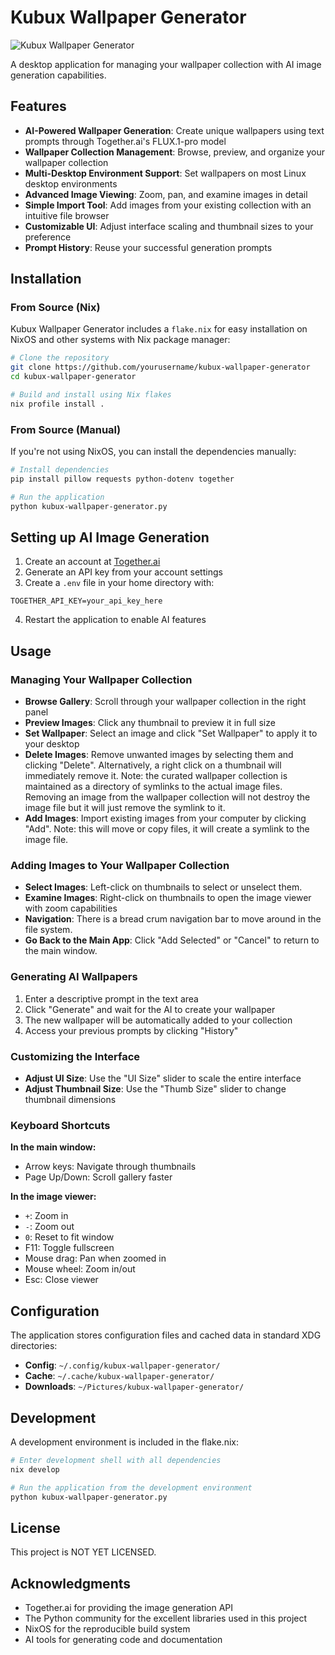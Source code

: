 # Kubux Wallpaper Generator

![Kubux Wallpaper Generator](screenshot.png)

A desktop application for managing your wallpaper collection with AI image generation capabilities.

## Features

- **AI-Powered Wallpaper Generation**: Create unique wallpapers using text prompts through Together.ai's FLUX.1-pro model
- **Wallpaper Collection Management**: Browse, preview, and organize your wallpaper collection
- **Multi-Desktop Environment Support**: Set wallpapers on most Linux desktop environments
- **Advanced Image Viewing**: Zoom, pan, and examine images in detail
- **Simple Import Tool**: Add images from your existing collection with an intuitive file browser
- **Customizable UI**: Adjust interface scaling and thumbnail sizes to your preference
- **Prompt History**: Reuse your successful generation prompts

## Installation

### From Source (Nix)

Kubux Wallpaper Generator includes a `flake.nix` for easy installation on NixOS and other systems with Nix package manager:

```bash
# Clone the repository
git clone https://github.com/yourusername/kubux-wallpaper-generator
cd kubux-wallpaper-generator

# Build and install using Nix flakes
nix profile install .
```

### From Source (Manual)

If you're not using NixOS, you can install the dependencies manually:

```bash
# Install dependencies
pip install pillow requests python-dotenv together

# Run the application
python kubux-wallpaper-generator.py
```

## Setting up AI Image Generation

1. Create an account at [Together.ai](https://together.ai)
2. Generate an API key from your account settings
3. Create a `.env` file in your home directory  with:
```
TOGETHER_API_KEY=your_api_key_here
```
4. Restart the application to enable AI features

## Usage

### Managing Your Wallpaper Collection

- **Browse Gallery**: Scroll through your wallpaper collection in the right panel
- **Preview Images**: Click any thumbnail to preview it in full size
- **Set Wallpaper**: Select an image and click "Set Wallpaper" to apply it to your desktop
- **Delete Images**: Remove unwanted images by selecting them and clicking "Delete". Alternatively, a right click on a thumbnail will immediately remove it.  Note: the curated wallpaper collection is maintained as a directory of symlinks to the actual image files. Removing an image from the wallpaper collection will not destroy the image file but it will just remove the symlink to it.
- **Add Images**: Import existing images from your computer by clicking "Add". Note: this will move or copy files, it will create a symlink to the image file.

### Adding Images to Your Wallpaper Collection
- **Select Images**: Left-click on thumbnails to select or unselect them.
- **Examine Images**: Right-click on thumbnails to open the image viewer with zoom capabilities
- **Navigation**: There is a bread crum navigation bar to move around in the file system.
- **Go Back to the Main App**: Click "Add Selected" or "Cancel" to return to the main window.

### Generating AI Wallpapers

1. Enter a descriptive prompt in the text area
2. Click "Generate" and wait for the AI to create your wallpaper
3. The new wallpaper will be automatically added to your collection
4. Access your previous prompts by clicking "History"

### Customizing the Interface

- **Adjust UI Size**: Use the "UI Size" slider to scale the entire interface
- **Adjust Thumbnail Size**: Use the "Thumb Size" slider to change thumbnail dimensions

### Keyboard Shortcuts

**In the main window:**
- Arrow keys: Navigate through thumbnails
- Page Up/Down: Scroll gallery faster

**In the image viewer:**
- `+`: Zoom in
- `-`: Zoom out
- `0`: Reset to fit window
- F11: Toggle fullscreen
- Mouse drag: Pan when zoomed in
- Mouse wheel: Zoom in/out
- Esc: Close viewer

## Configuration

The application stores configuration files and cached data in standard XDG directories:

- **Config**: `~/.config/kubux-wallpaper-generator/`
- **Cache**: `~/.cache/kubux-wallpaper-generator/`
- **Downloads**: `~/Pictures/kubux-wallpaper-generator/`

## Development

A development environment is included in the flake.nix:

```bash
# Enter development shell with all dependencies
nix develop

# Run the application from the development environment
python kubux-wallpaper-generator.py
```

## License

This project is NOT YET LICENSED.

## Acknowledgments

- Together.ai for providing the image generation API
- The Python community for the excellent libraries used in this project
- NixOS for the reproducible build system
- AI tools for generating code and documentation
